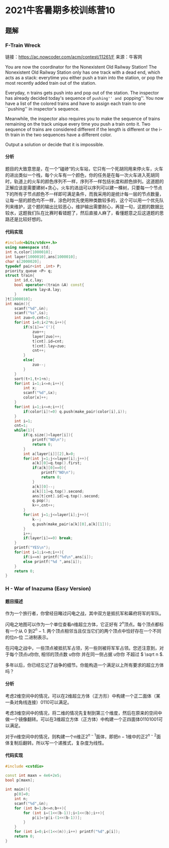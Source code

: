 # 2021牛客暑期多校训练营10

## 题解

### F-Train Wreck

链接：https://ac.nowcoder.com/acm/contest/11261/F
来源：牛客网

You are now the coordinator for the Nonexistent Old Railway Station! The Nonexistent Old Railway Station only has one track with a dead end, which acts as a stack: everytime you either push a train into the station, or pop the most recently added train out of the station. 

 Everyday, n trains gets push into and pop out of the station. The inspector has already decided today's sequence of ``pushing'' and ``popping''. You now have a list of the 
 colored trains and have to assign each train to one ``pushing'' in inspector's sequence. 

 Meanwhile, the inspector also requires you to make the sequence of trains remaining on the track unique every time you push a train onto it. Two sequence of trains are considered different if the length is different or the i-th train in the two sequences have a different color. 

 Output a solution or decide that it is impossible.

#### 分析

题目的大致意思是，在一个”磕碜“的火车站，它只有一个死胡同用来停火车，火车的进出类似一个栈，每个火车有一个颜色，你的任务是在每一次火车进入死胡同时，轨道上的火车的颜色序列不一样，序列不一样包括长度和颜色排列。这道题的正解应该是需要建树+贪心，火车的进战可以序列可以建一棵树，只要每一个节点下的所有子节点颜色不一样即可满足条件，而我采用的是统计每一层的节点数量，让每一层的颜色均不一样，涂色时优先使用种类数较多的，这个可以用一个优先队列来维护，这个题的输出比较恶心，维护输出需要耐心，再提一句，这题的数据比较水，这题我们队在比赛时看错题了，然后直接人麻了，看懂题意之后这道题的思路还是比较好想的。

#### 代码实现

```c++
#include<bits/stdc++.h>
using namespace std;
int n,color[1000010];
int layer[1000010],ans[1000010];
char s[2000020];
typedef pair<int ,int> P;
priority_queue <P> q;
struct train{
	int id,c,lay;
	bool operator<(train &A) const{
		return lay<A.lay;
	}
}t[1000010];
int main(){
	scanf("%d",&n);
	scanf("%s",&s);
	int zuo=0,cnt=1;
	for(int i=0;i<2*n;i++){
		if(s[i]=='('){
			zuo++;
			layer[zuo]++;
			t[cnt].id=cnt;
			t[cnt].lay=zuo;
			cnt++;
		}
		else{
			zuo--;
		}
	}
	sort(t+1,t+1+n);
	for(int i=1;i<=n;i++){
		int x;
		scanf("%d",&x);
		color[x]++;
	} 
	for(int i=1;i<=n;i++){
		if(color[i]!=0) q.push(make_pair(color[i],i));
	}
	int i=1;
	cnt=1;
	while(1){
		if(q.size()<layer[i]){
			printf("NO\n");
			return 0;
		}
		int a[layer[i]][2],k=0;
		for(int j=1;j<=layer[i];j++){
			a[k][0]=q.top().first;
			if(a[k][0]==0){
				printf("NO\n");
				return 0;
			}
			a[k][0]--;
			a[k][1]=q.top().second;
			ans[t[cnt].id]=q.top().second;
			q.pop();
			k++,cnt++;
		}
		for(int j=1;j<=layer[i];j++){
			k--;
			q.push(make_pair(a[k][0],a[k][1]));
		}
		i++;
		if(layer[i]==0) break;
	}
	printf("YES\n");
	for(int i=1;i<=n;i++){
		if(i==n) printf("%d\n",ans[i]);
		else printf("%d ",ans[i]);
	}
	return 0;
} 
```

### H - War of Inazuma (Easy Version)

#### 题目描述

作为一个旅行者，你曾经目睹过闪电之战，其中双方是抵抗军和幕府将军的军队。

闪电之地图可以作为一个单位查看$n$维超立方体，它正好有 $2^n$​顶点。每个顶点都标有一个从 0 到$2^n-1$. 两个顶点相邻当且仅当它们的两个顶点中恰好存在一个不同的位$n$-位 二进制表示。

在闪电之战中，一些顶点被抵抗军占领，另一些则被将军军占领。您还注意到，对于每个顶点u你你, 相邻的顶点数 u你你 并在同一侧占据 u你你 不超过 $ \sqrt n $. 

多年以后，你已经忘记了战争的细节。你能构造一个满足以上所有要求的超立方体吗？

#### 分析

考虑2维空间中的情况，可以在2维超立方体（正方形）中构建一个正二面体（某一条对角线连接）0110可以满足。

考虑3维空间中的情况，将二维的情况先复制到第三个维度，然后在原来的空间中做一个镜像翻转。可以在3维超立方体（正方体）中构建一个正四面体01101001可以满足。

对于$n$​维空间中的情况，则构建一个$n$​维正$2^{n-1}$​面体，即把$n-1$​维中的正$2^{n-2}$​面体复制后翻转。所以写一个递推式，复杂度为线性。

#### 代码实现

```c++
#include <cstdio>

const int maxn = 4e6+2e5;
bool p[maxn];
 
int main(){
    p[0]=0;
    int n;
    scanf("%d",&n); 
    for (int b=1;b<=n;b++){
        for (int i=(1<<(b-1));i<1<<(b);i++){
            p[i]=!p[i-(1<<(b-1))];
        }
    }
    for (int i=0;i<(1<<(n));i++) printf("%d",p[i]);
    return 0;
}
```

